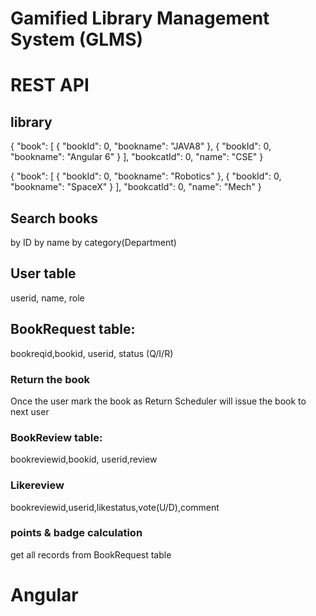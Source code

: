 # Gamified Library Management System (GLMS)
# REST API 
## library

{
  "book": [
    {
      "bookId": 0,
      "bookname": "JAVA8"
    },
    {
      "bookId": 0,
      "bookname": "Angular 6"
    }
  ],
  "bookcatId": 0,
  "name": "CSE"
}

{
  "book": [
    {
      "bookId": 0,
      "bookname": "Robotics"
    },
    {
      "bookId": 0,
      "bookname": "SpaceX"
    }
  ],
  "bookcatId": 0,
  "name": "Mech"
}

## Search books

by ID
by name
by category(Department)

## User table
userid, name, role

## BookRequest table:
bookreqid,bookid, userid, status (Q/I/R)
### Return the book
Once the user mark the book as Return Scheduler will issue the book to next user
### BookReview table:
bookreviewid,bookid, userid,review
### Likereview
bookreviewid,userid,likestatus,vote(U/D),comment
### points & badge calculation
get all records from BookRequest table

# Angular





